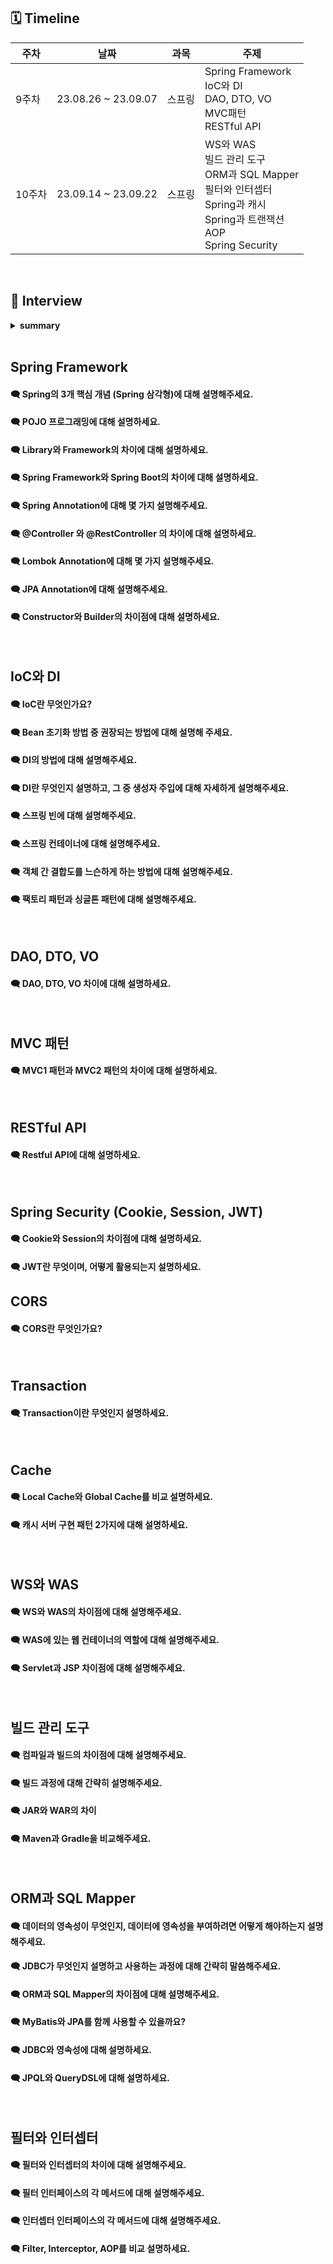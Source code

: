 ## 🗓 Timeline

| 주차 | 날짜 | 과목 | 주제 |
|--|--|--|--|
| 9주차 | 23.08.26 ~ 23.09.07 | 스프링 | Spring Framework<br>IoC와 DI<br>DAO, DTO, VO<br>MVC패턴<br>RESTful API|
| 10주차 | 23.09.14 ~ 23.09.22 | 스프링 | WS와 WAS<br>빌드 관리 도구<br>ORM과 SQL Mapper<br>필터와 인터셉터<br>Spring과 캐시<br>Spring과 트랜잭션<br>AOP<br>Spring Security|

<br>
    
## 📝 Interview

<details>
<summary><b>summary</b></summary>
<div markdown="1">

- [Spring Framework](#spring-framework)
- [IoC와 DI](#ioc와-di)
- [DAO, DTO, VO](#dao-dto-vo)
- [MVC 패턴](#mvc-패턴)
- [RESTful API](#restful-api)

</div>
</details>

<br>

## Spring Framework

#### 🗨 Spring의 3개 핵심 개념 (Spring 삼각형)에 대해 설명해주세요.

#### 🗨 POJO 프로그래밍에 대해 설명하세요.

#### 🗨 Library와 Framework의 차이에 대해 설명하세요.

#### 🗨 Spring Framework와 Spring Boot의 차이에 대해 설명하세요.

#### 🗨 Spring Annotation에 대해 몇 가지 설명해주세요.

#### 🗨 @Controller 와 @RestController 의 차이에 대해 설명하세요.

#### 🗨 Lombok Annotation에 대해 몇 가지 설명해주세요.

#### 🗨 JPA Annotation에 대해 설명해주세요.

#### 🗨 Constructor와 Builder의 차이점에 대해 설명하세요.

<br>

## IoC와 DI

#### 🗨 IoC란 무엇인가요?

#### 🗨 Bean 초기화 방법 중 권장되는 방법에 대해 설명해 주세요.

#### 🗨 DI의 방법에 대해 설명해주세요.

#### 🗨 DI란 무엇인지 설명하고, 그 중 생성자 주입에 대해 자세하게 설명해주세요.

#### 🗨 스프링 빈에 대해 설명해주세요.

#### 🗨 스프링 컨테이너에 대해 설명해주세요.

#### 🗨 객체 간 결합도를 느슨하게 하는 방법에 대해 설명해주세요.

#### 🗨 팩토리 패턴과 싱글톤 패턴에 대해 설명해주세요.

<br>

## DAO, DTO, VO

#### 🗨 DAO, DTO, VO 차이에 대해 설명하세요.

<br>

## MVC 패턴

#### 🗨 MVC1 패턴과 MVC2 패턴의 차이에 대해 설명하세요.

<br>

## RESTful API

#### 🗨 Restful API에 대해 설명하세요.

<br>

## Spring Security (Cookie, Session, JWT)

#### 🗨 Cookie와 Session의 차이점에 대해 설명하세요.

#### 🗨 JWT란 무엇이며, 어떻게 활용되는지 설명하세요.

## CORS

#### 🗨 CORS란 무엇인가요?

<br>

## Transaction

#### 🗨 Transaction이란 무엇인지 설명하세요.

<br>

## Cache

#### 🗨 Local Cache와 Global Cache를 비교 설명하세요.

#### 🗨 캐시 서버 구현 패턴 2가지에 대해 설명하세요.

<br>

## WS와 WAS

#### 🗨 WS와 WAS의 차이점에 대해 설명해주세요.

#### 🗨 WAS에 있는 웹 컨테이너의 역할에 대해 설명해주세요.

#### 🗨 Servlet과 JSP 차이점에 대해 설명해주세요.

<br>

## 빌드 관리 도구

#### 🗨 컴파일과 빌드의 차이점에 대해 설명해주세요.

#### 🗨 빌드 과정에 대해 간략히 설명해주세요.

#### 🗨 JAR와 WAR의 차이

#### 🗨 Maven과 Gradle을 비교해주세요.

<br>

## ORM과 SQL Mapper

#### 🗨 데이터의 영속성이 무엇인지, 데이터에 영속성을 부여하려면 어떻게 해야하는지 설명해주세요.

#### 🗨 JDBC가 무엇인지 설명하고 사용하는 과정에 대해 간략히 말씀해주세요.

#### 🗨 ORM과 SQL Mapper의 차이점에 대해 설명해주세요.

#### 🗨 MyBatis와 JPA를 함께 사용할 수 있을까요?

#### 🗨 JDBC와 영속성에 대해 설명하세요.

#### 🗨 JPQL와 QueryDSL에 대해 설명하세요.

<br>

## 필터와 인터셉터

#### 🗨 필터와 인터셉터의 차이에 대해 설명해주세요.

#### 🗨 필터 인터페이스의 각 메서드에 대해 설명해주세요.

#### 🗨 인터셉터 인터페이스의 각 메서드에 대해 설명해주세요.

#### 🗨 Filter, Interceptor, AOP를 비교 설명하세요.
